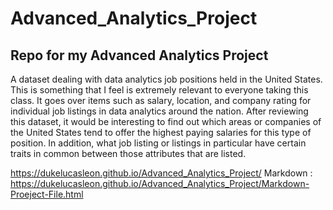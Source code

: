 # Advanced_Analytics_Project
## Repo for my Advanced Analytics Project

A dataset dealing with data analytics job positions held in the United States. This is something that I feel is extremely relevant to everyone taking this class. It goes over items such as salary, location, and company rating for individual job listings in data analytics around the nation. After reviewing this dataset, it would be interesting to find out which areas or companies of the United States tend to offer the highest paying salaries for this type of position. In addition, what job listing or listings in particular have certain traits in common between those attributes that are listed.

https://dukelucasleon.github.io/Advanced_Analytics_Project/
Markdown : https://dukelucasleon.github.io/Advanced_Analytics_Project/Markdown-Proeject-File.html

